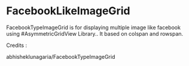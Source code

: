 # FacebookLikeImageGrid

FacebookTypeImageGrid is for displaying multiple image like facebook using #AsymmetricGridView Library..
It based on colspan and rowspan.

Credits :

abhisheklunagaria/FacebookTypeImageGrid
